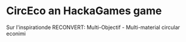 # CircEco an HackaGames game

Sur l'inspirationde RECONVERT: Multi-Objectif - Multi-material circular econimi


